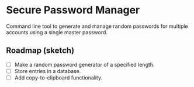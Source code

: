 # Secure Password Manager

Command line tool to generate and manage random passwords for multiple accounts using a single master password.

## Roadmap (sketch)

- [ ] Make a random password generator of a specified length.
- [ ] Store entries in a database.
- [ ] Add copy-to-clipboard functionality.
